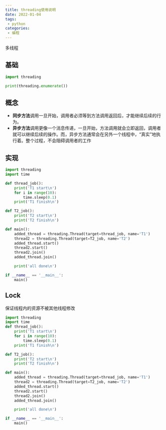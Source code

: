```yaml
---
title: threading使用说明
date: 2022-01-04
tags:
 - python
categories: 
 - 编程
---
```


多线程

## 基础

```python
import threading

print(threading.enumerate())
```

## 概念

- **同步方法**调用一旦开始，调用者必须等到方法调用返回后，才能继续后续的行为。
- **异步方法**调用更像一个消息传递，一旦开始，方法调用就会立即返回，调用者就可以继续后续的操作。而，异步方法通常会在另外一个线程中，“真实”地执行着。整个过程，不会阻碍调用者的工作

## 实现

```python
import threading
import time

def thread_job():
    print('T1 start\n')
    for i in range(10):
        time.sleep(0.1)
    print('T1 finish\n')

def T2_job():
    print('T2 start\n')
    print('T2 finish\n')

def main():
    added_thread = threading.Thread(target=thread_job, name='T1')
    thread2 = threading.Thread(target=T2_job, name='T2')
    added_thread.start()
    thread2.start()
    thread2.join()
    added_thread.join()

    print('all done\n')

if __name__ == '__main__':
    main()
```

## Lock

保证线程内的资源不被其他线程修改

```python
import threading
import time
def thread_job():
    print('T1 start\n')
    for i in range(10):
        time.sleep(0.1)
    print('T1 finish\n')

def T2_job():
    print('T2 start\n')
    print('T2 finish\n')

def main():
    added_thread = threading.Thread(target=thread_job, name='T1')
    thread2 = threading.Thread(target=T2_job, name='T2')
    added_thread.start()
    thread2.start()
    thread2.join()
    added_thread.join()

    print('all done\n')

if __name__ == '__main__':
    main()
```

